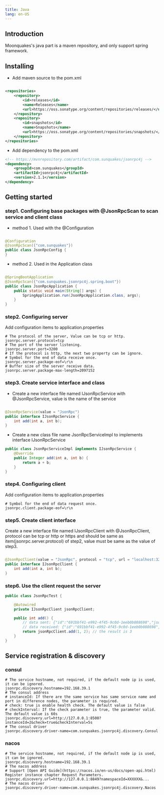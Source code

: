 ```yaml
---
title: Java
lang: en-US
---
```


## Introduction

Moonquakes's java part is a maven repository, and only support spring framework.

## Installing

- Add maven source to the pom.xml

```xml

<repositories>
    <repository>
        <id>releases</id>
        <name>Releases</name>
        <url>https://oss.sonatype.org/content/repositories/releases/</url>
    </repository>
    <repository>
        <id>snapshots</id>
        <name>Snapshots</name>
        <url>https://oss.sonatype.org/content/repositories/snapshots/</url>
    </repository>
</repositories>
```

- Add dependency to the pom.xml

```xml
<!-- https://mvnrepository.com/artifact/com.sunquakes/jsonrpc4j -->
<dependency>
    <groupId>com.sunquakes</groupId>
    <artifactId>jsonrpc4j</artifactId>
    <version>2.1.1</version>
</dependency>
```

## Getting started

### step1. Configuring base packages with @JsonRpcScan to scan service and client class

- method 1. Used with the @Configuration

```java

@Configuration
@JsonRpcScan({"com.sunquakes"})
public class JsonRpcConfig {
}
```

- method 2. Used in the Application class

```java

@SpringBootApplication
@JsonRpcScan({"com.sunquakes.jsonrpc4j.spring.boot"})
public class JsonRpcApplication {
    public static void main(String[] args) {
        SpringApplication.run(JsonRpcApplication.class, args);
    }
}
```

### step2. Configuring server

Add configuration items to application.properties

```properties
# The protocol of the server, Value can be tcp or http.
jsonrpc.server.protocol=tcp
# The port of the server listening.
jsonrpc.server.port=3200
# If the protocol is http, the next two property can be ignore.
# Symbol for the end of data receive once.
jsonrpc.server.package-eof=\r\n
# Buffer size of the server receive data.
jsonrpc.server.package-max-length=2097152
```

### step3. Create service interface and class

- Create a new interface file named IJsonRpcService with @JsonRpcService, value is the name of the service

```java

@JsonRpcService(value = "JsonRpc")
public interface IJsonRpcService {
    int add(int a, int b);
}
```

- Create a new class file name JsonRpcServiceImpl to implements interface IJsonRpcService

```java
public class JsonRpcServiceImpl implements IJsonRpcService {
    @Override
    public Integer add(int a, int b) {
        return a + b;
    }
}
```

### step4. Configuring client

Add configuration items to application.properties

```properties
# Symbol for the end of data request once.
jsonrpc.client.package-eof=\r\n
```

### step5. Create client interface

Create a new interface file named IJsonRpcClient with @JsonRpcClient, protocol can be tcp or http or https and should
be same as item(jsonrpc.server.protocol) of step2, value must be same as the value of step3.

```java

@JsonRpcClient(value = "JsonRpc", protocol = "tcp", url = "localhost:3200")
public interface IJsonRpcClient {
    int add(int a, int b);
}
```

### step6. Use the client request the server

```java
public class JsonRpcTest {

    @Autowired
    private IJsonRpcClient jsonRpcClient;

    public int add() {
        // data sent: {"id":"691bbf41-e992-4f45-9c0d-1eeb0b088698","jsonrpc":"2.0","method":"json_rpc/add","params":{"a":3,"b":4}}
        // data received: {"id":"691bbf41-e992-4f45-9c0d-1eeb0b088698","jsonrpc":"2.0","result":7}
        return jsonRpcClient.add(1, 2); // the result is 3
    }
}
```

## Service registration & discovery

### consul

```properties
# The service hostname, not required, if the default node ip is used, it can be ignored.
jsonrpc.discovery.hostname=192.168.39.1 
# The consul address
# instanceId: If there are the same service has same service name and port in difference nodes, the parameter is required. 
# check: true is enable health check. The default value is false
# checkInterval: If the check parameter is true, the parameter valid. The default value is 60s
jsonrpc.discovery.url=http://127.0.0.1:8500?instanceId=2&check=true&checkInterval=5s
# The consul driver
jsonrpc.discovery.driver-name=com.sunquakes.jsonrpc4j.discovery.Consul
```

### nacos

```properties
# The service hostname, not required, if the default node ip is used, it can be ignored.
jsonrpc.discovery.hostname=192.168.39.1 
# The nacos address
# Support [Open API Guide](https://nacos.io/en-us/docs/open-api.html) Register instance chapter Request Parameters.
jsonrpc.discovery.url=http://127.0.0.1:8849?namespaceId=XXXXXX&...
# The nacos driver
jsonrpc.discovery.driver-name=com.sunquakes.jsonrpc4j.discovery.Nacos
```